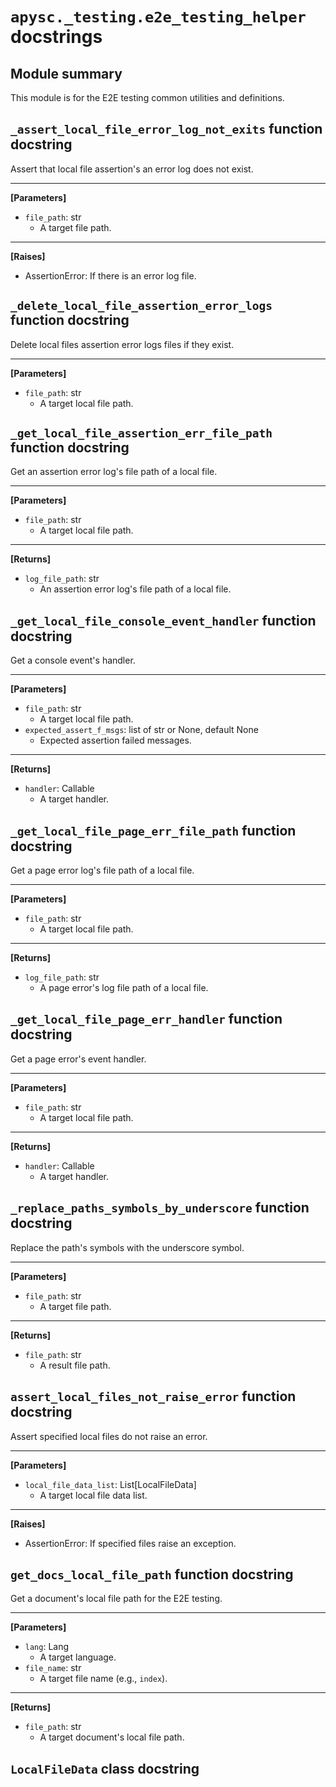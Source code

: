 # `apysc._testing.e2e_testing_helper` docstrings

## Module summary

This module is for the E2E testing common utilities and definitions.

## `_assert_local_file_error_log_not_exits` function docstring

Assert that local file assertion's an error log does not exist.<hr>

**[Parameters]**

- `file_path`: str
  - A target file path.

<hr>

**[Raises]**

- AssertionError: If there is an error log file.

## `_delete_local_file_assertion_error_logs` function docstring

Delete local files assertion error logs files if they exist.<hr>

**[Parameters]**

- `file_path`: str
  - A target local file path.

## `_get_local_file_assertion_err_file_path` function docstring

Get an assertion error log's file path of a local file.<hr>

**[Parameters]**

- `file_path`: str
  - A target local file path.

<hr>

**[Returns]**

- `log_file_path`: str
  - An assertion error log's file path of a local file.

## `_get_local_file_console_event_handler` function docstring

Get a console event's handler.<hr>

**[Parameters]**

- `file_path`: str
  - A target local file path.
- `expected_assert_f_msgs`: list of str or None, default None
  - Expected assertion failed messages.

<hr>

**[Returns]**

- `handler`: Callable
  - A target handler.

## `_get_local_file_page_err_file_path` function docstring

Get a page error log's file path of a local file.<hr>

**[Parameters]**

- `file_path`: str
  - A target local file path.

<hr>

**[Returns]**

- `log_file_path`: str
  - A page error's log file path of a local file.

## `_get_local_file_page_err_handler` function docstring

Get a page error's event handler.<hr>

**[Parameters]**

- `file_path`: str
  - A target local file path.

<hr>

**[Returns]**

- `handler`: Callable
  - A target handler.

## `_replace_paths_symbols_by_underscore` function docstring

Replace the path's symbols with the underscore symbol.<hr>

**[Parameters]**

- `file_path`: str
  - A target file path.

<hr>

**[Returns]**

- `file_path`: str
  - A result file path.

## `assert_local_files_not_raise_error` function docstring

Assert specified local files do not raise an error.<hr>

**[Parameters]**

- `local_file_data_list`: List[LocalFileData]
  - A target local file data list.

<hr>

**[Raises]**

- AssertionError: If specified files raise an exception.

## `get_docs_local_file_path` function docstring

Get a document's local file path for the E2E testing.<hr>

**[Parameters]**

- `lang`: Lang
  - A target language.
- `file_name`: str
  - A target file name (e.g., `index`).

<hr>

**[Returns]**

- `file_path`: str
  - A target document's local file path.

## `LocalFileData` class docstring